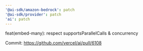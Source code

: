 ```yaml
---
'@ai-sdk/amazon-bedrock': patch
'@ai-sdk/provider': patch
'ai': patch
---
```


feat(embed-many): respect supportsParallelCalls & concurrency

Commit: https://github.com/vercel/ai/pull/6108
